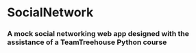 # SocialNetwork

### A mock social networking web app designed with the assistance of a TeamTreehouse Python course
